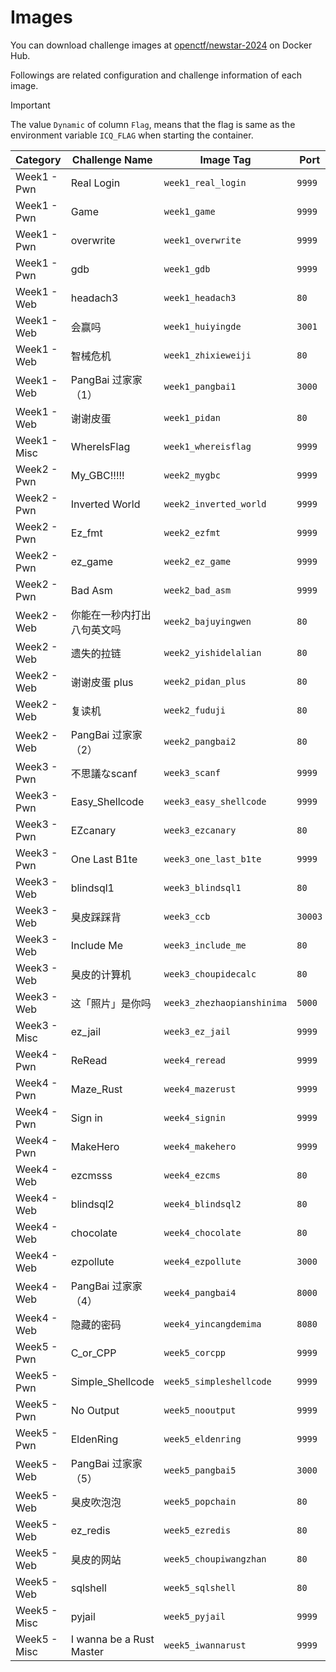 # Images

You can download challenge images at [openctf/newstar-2024](https://hub.docker.com/r/openctf/newstar-2024) on Docker Hub.

Followings are related configuration and challenge information of each image.

> [!IMPORTANT]
> The value `Dynamic` of column `Flag`, means that the flag is same as the environment variable `ICQ_FLAG` when starting the container.

| Category | Challenge Name | Image Tag | Port | Flag |
|----------|----------------|-----------|------|-----|
| Week1 - Pwn | Real Login | `week1_real_login`  | `9999` | Dynamic |
| Week1 - Pwn | Game       | `week1_game`        | `9999` | Dynamic |
| Week1 - Pwn | overwrite  | `week1_overwrite`   | `9999` | Dynamic |
| Week1 - Pwn | gdb        | `week1_gdb`         | `9999` | Dynamic |
| Week1 - Web | headach3           | `week1_headach3`    | `80`   | `flag{You_Ar3_R3Ally_A_9ooD_d0ctor}` |
| Week1 - Web | 会赢吗              | `week1_huiyingde`   | `3001` | `flag{WA0w!_y4_r3al1y_Gr4sP_JJJs!}` |
| Week1 - Web | 智械危机            | `week1_zhixieweiji` | `80`   | Dynamic |
| Week1 - Web | PangBai 过家家（1） | `week1_pangbai1`    | `3000` | Dynamic |
| Week1 - Web | 谢谢皮蛋            | `week1_pidan`       | `80`   | Dynamic |
| Week1 - Misc | WhereIsFlag | `week1_whereisflag` | `9999` | Dynamic |
| Week2 - Pwn | My_GBC!!!!!    | `week2_mygbc`          | `9999` | Dynamic |
| Week2 - Pwn | Inverted World | `week2_inverted_world` | `9999` | Dynamic |
| Week2 - Pwn | Ez_fmt         | `week2_ezfmt`          | `9999` | Dynamic |
| Week2 - Pwn | ez_game        | `week2_ez_game`        | `9999` | Dynamic |
| Week2 - Pwn | Bad Asm        | `week2_bad_asm`        | `9999` | Dynamic |
| Week2 - Web | 你能在一秒内打出八句英文吗 | `week2_bajuyingwen`    | `80` | Dynamic |
| Week2 - Web | 遗失的拉链               | `week2_yishidelalian`  | `80` | Dynamic |
| Week2 - Web | 谢谢皮蛋 plus           | `week2_pidan_plus`     | `80` | Dynamic |
| Week2 - Web | 复读机                  | `week2_fuduji`         | `80` | Dynamic |
| Week2 - Web | PangBai 过家家（2）     | `week2_pangbai2`       | `80` | Dynamic |
| Week3 - Pwn | 不思議なscanf   | `week3_scanf`              | `9999` | Dynamic |
| Week3 - Pwn | Easy_Shellcode | `week3_easy_shellcode`     | `9999` | Dynamic |
| Week3 - Pwn | EZcanary       | `week3_ezcanary`           | `80`   | Dynamic |
| Week3 - Pwn | One Last B1te  | `week3_one_last_b1te`      | `9999` | Dynamic |
| Week3 - Web | blindsql1    | `week3_blindsql1`          | `80`    | Dynamic |
| Week3 - Web | 臭皮踩踩背     | `week3_ccb`                | `30003` | Dynamic |
| Week3 - Web | Include Me   | `week3_include_me`         | `80`    | Dynamic |
| Week3 - Web | 臭皮的计算机   | `week3_choupidecalc`       | `80`    | Dynamic |
| Week3 - Web | 这「照片」是你吗 | `week3_zhezhaopianshinima` | `5000`  | Dynamic |
| Week3 - Misc | ez_jail      | `week3_ez_jail`            | `9999`  | Dynamic |
| Week4 - Pwn | ReRead    | `week4_reread`        | `9999` | Dynamic |
| Week4 - Pwn | Maze_Rust | `week4_mazerust`      | `9999` | Dynamic |
| Week4 - Pwn | Sign in   | `week4_signin`        | `9999` | Dynamic |
| Week4 - Pwn | MakeHero  | `week4_makehero`      | `9999` | Dynamic |
| Week4 - Web | ezcmsss            | `week4_ezcms`         | `80`   | Dynamic |
| Week4 - Web | blindsql2          | `week4_blindsql2`     | `80`   | Dynamic |
| Week4 - Web | chocolate          | `week4_chocolate`     | `80`   | Dynamic |
| Week4 - Web | ezpollute          | `week4_ezpollute`     | `3000` | Dynamic |
| Week4 - Web | PangBai 过家家（4） | `week4_pangbai4`      | `8000` | Dynamic |
| Week4 - Web | 隐藏的密码          | `week4_yincangdemima` | `8080` | `flag{d3350ef4-3b91-40e6-9d6a-2f0c8d33193e}` |
| Week5 - Pwn | C_or_CPP         | `week5_corcpp`          | `9999` | Dynamic |
| Week5 - Pwn | Simple_Shellcode | `week5_simpleshellcode` | `9999` | Dynamic |
| Week5 - Pwn | No Output        | `week5_nooutput`        | `9999` | Dynamic |
| Week5 - Pwn | EldenRing        | `week5_eldenring`       | `9999` | Dynamic |
| Week5 - Web | PangBai 过家家（5） | `week5_pangbai5`        | `3000` | Dynamic |
| Week5 - Web | 臭皮吹泡泡          | `week5_popchain`        | `80`   | Dynamic |
| Week5 - Web | ez_redis           | `week5_ezredis`         | `80`   | Dynamic |
| Week5 - Web | 臭皮的网站          | `week5_choupiwangzhan`  | `80`   | Dynamic |
| Week5 - Web | sqlshell           | `week5_sqlshell`        | `80`   | Dynamic |
| Week5 - Misc | pyjail                   | `week5_pyjail`          | `9999` | `flag{U_R_the_m4ster_0f_Pyth0n_jai1!}` |
| Week5 - Misc | I wanna be a Rust Master | `week5_iwannarust`      | `9999` | Dynamic |
